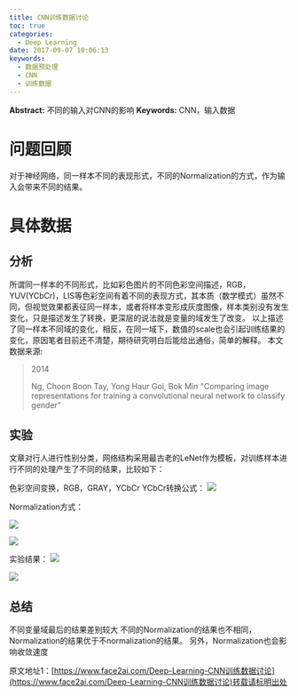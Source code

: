 ```yaml
---
title: CNN训练数据讨论
toc: true
categories:
  - Deep Learning
date: 2017-09-07 10:06:13
keywords:
  - 数据预处理
  - CNN
  - 训练数据
---
```

**Abstract:** 不同的输入对CNN的影响
**Keywords:** CNN，输入数据
<!--more-->
# 问题回顾
对于神经网络，同一样本不同的表现形式，不同的Normalization的方式，作为输入会带来不同的结果。
# 具体数据
## 分析
所谓同一样本的不同形式，比如彩色图片的不同色彩空间描述，RGB，YUV(YCbCr)，LIS等色彩空间有着不同的表现方式，其本质（数学模式）虽然不同，但视觉效果都表征同一样本，或者将样本变形成灰度图像，样本类别没有发生变化，只是描述发生了转换，更深层的说法就是变量的域发生了改变。
以上描述了同一样本不同域的变化，相反，在同一域下，数值的scale也会引起训练结果的变化，原因笔者目前还不清楚，期待研究明白后能给出通俗，简单的解释。
本文数据来源:
>2014
>
>Ng, Choon Boon
>Tay, Yong Haur
>Goi, Bok Min
>"Comparing image representations for training a convolutional neural network to classify gender"

## 实验
文章对行人进行性别分类，网络结构采用最古老的LeNet作为模板，对训练样本进行不同的处理产生了不同的结果，比较如下：

色彩空间变换，RGB，GRAY，YCbCr
YCbCr转换公式：
![](https://tony4ai-1251394096.cos.ap-hongkong.myqcloud.com/blog_images/Deep-Learning-CNN训练数据讨论/7.03.17.png)

Normalization方式：

![](https://tony4ai-1251394096.cos.ap-hongkong.myqcloud.com/blog_images/Deep-Learning-CNN训练数据讨论/7.02.58.png)

![](https://tony4ai-1251394096.cos.ap-hongkong.myqcloud.com/blog_images/Deep-Learning-CNN训练数据讨论/7.03.04.png)

实验结果：
![](https://tony4ai-1251394096.cos.ap-hongkong.myqcloud.com/blog_images/Deep-Learning-CNN训练数据讨论/7.06.02.png)

![](https://tony4ai-1251394096.cos.ap-hongkong.myqcloud.com/blog_images/Deep-Learning-CNN训练数据讨论/7.06.09.png)

## 总结
不同变量域最后的结果差别较大
不同的Normalization的结果也不相同，Normalization的结果优于不normalization的结果。
另外，Normalization也会影响收敛速度





原文地址1：[https://www.face2ai.com/Deep-Learning-CNN训练数据讨论](https://www.face2ai.com/Deep-Learning-CNN训练数据讨论)转载请标明出处
